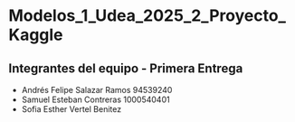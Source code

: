 # Modelos_1_Udea_2025_2_Proyecto_Kaggle
## Integrantes del equipo - Primera Entrega
* Andrés Felipe Salazar Ramos 94539240
* Samuel Esteban Contreras 1000540401
* Sofia Esther Vertel Benitez 